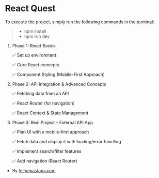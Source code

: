# React Quest

To execute the project, simply run the following commands in the terminal:

> - npm install
> - npm run dev

1. Phase 1: React Basics

   ✅ Set up environment

   ✅ Core React concepts

   ✅ Component Styling (Mobile-First Approach)

2. Phase 2: API Integration & Advanced Concepts

   ✅ Fetching data from an API

   ✅ React Router (for navigation)

   ✅ React Context & State Management

3. Phase 3: Real Project – External API App

   ✅ Plan UI with a mobile-first approach

   ✅ Fetch data and display it with loading/error handling

   ✅ Implement search/filter features

   ✅ Add navigation (React Router)

- By [felipepastana.com](https://laravel.felipepastana.com)

